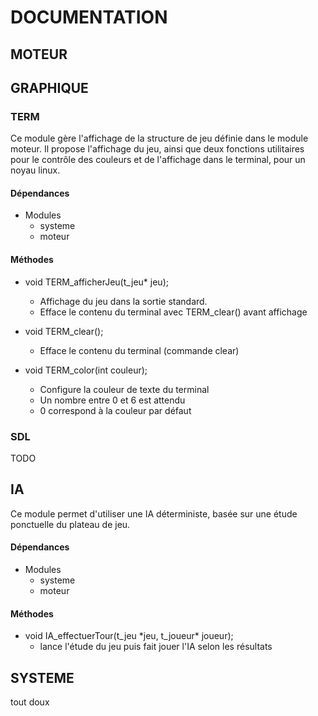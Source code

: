 # DOCUMENTATION


## MOTEUR


## GRAPHIQUE 
### TERM
Ce module gère l'affichage de la structure de jeu définie dans le module moteur.
Il propose l'affichage du jeu, ainsi que deux fonctions utilitaires pour le 
contrôle des couleurs et de l'affichage dans le terminal, pour un noyau linux.

#### Dépendances
* Modules
    * systeme
    * moteur



#### Méthodes
* void TERM\_afficherJeu(t\_jeu\* jeu);
    * Affichage du jeu dans la sortie standard.
    * Efface le contenu du terminal avec TERM\_clear() avant affichage


* void TERM\_clear();
    * Efface le contenu du terminal (commande clear)
    

* void TERM\_color(int couleur);
    * Configure la couleur de texte du terminal 
    * Un nombre entre 0 et 6 est attendu
    * 0 correspond à la couleur par défaut



### SDL
TODO


## IA
Ce module permet d'utiliser une IA déterministe, basée sur une étude ponctuelle du plateau de jeu.

#### Dépendances
* Modules
    * systeme
    * moteur

#### Méthodes
* void IA\_effectuerTour(t\_jeu \*jeu, t\_joueur\* joueur);
    * lance l'étude du jeu puis fait jouer l'IA selon les résultats

## SYSTEME
tout doux




